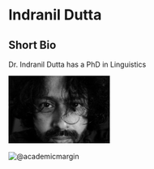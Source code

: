 # Indranil Dutta
## Short Bio
Dr. Indranil Dutta has a PhD in Linguistics 

<img src="yomad.jpg" alt="Drawing" style="width: 200px;"/>

![@academicmargin](https://i.loli.net/2018/02/08/5a7bc7c22f203.png)
